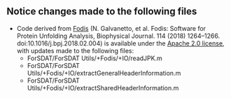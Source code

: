 ## Notice changes made to the following files

* Code derived from [Fodis](https://github.com/galvanetto/Fodis) (N. Galvanetto, et al. Fodis: Software for Protein Unfolding Analysis, Biophysical Journal. 114 (2018) 1264–1266. doi:10.1016/j.bpj.2018.02.004)
is available under the [Apache 2.0 license](http://www.apache.org/licenses/LICENSE-2.0), with updates made to the following files:
  * ForSDAT/ForSDAT Utils/+Fodis/+IO/readJPK.m
  * ForSDAT/ForSDAT Utils/+Fodis/+IO/extractGeneralHeaderInformation.m
  * ForSDAT/ForSDAT Utils/+Fodis/+IO/extractSharedHeaderInformation.m
